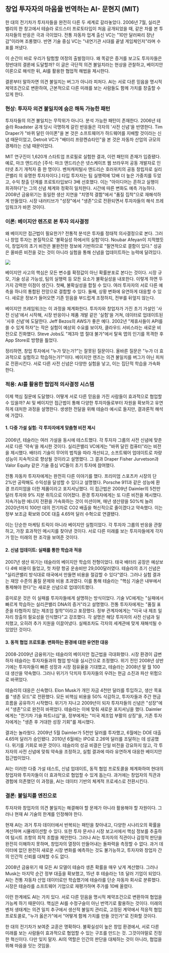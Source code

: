## 창업 투자자의 마음을 번역하는 AI- 문현지 (MIT)

  
한 대의 전기차가 투자자들을 완전히 다른 두 세계로 갈라놓았다. 2006년 7월, 실리콘밸리의 한 창고에서 테슬라 로드스터 프로토타입이 처음 공개되었을 때, 같은 차를 본 투자자들의 반응은 극과 극이었다. 전통 자동차 업계 출신 VC는 "10만 달러짜리 장난감"이라며 조롱했다. 반면 기술 중심 VC는 "내연기관 시대를 끝낼 게임체인저"라며 수표를 꺼냈다. 

이 순간이 바로 우리가 탐험할 여정의 출발점이다. 왜 똑같은 증거를 보고도 투자자들은 정반대의 결론에 도달할까? 이 글은 극단적 의견 불일치라는 현상을 관찰하고, 베이지안 이론으로 해석한 뒤, AI를 활용한 협업적 해법을 제시한다. 

결론부터 말하자면 의견 불일치는 버그가 아니라 피처다. AI는 서로 다른 믿음을 명시적 제약조건으로 변환하여, 근본적으로 다른 미래를 보는 사람들도 함께 가치를 창출할 수 있게 한다.

  

### 현상: 투자자 의견 불일치에 숨은 해독 가능한 패턴

투자자들의 의견 불일치는 무작위가 아니다. 분석 가능한 패턴이 존재한다. 2006년 테슬라 Roadster 공개 당시 극명하게 갈린 반응들은 각자의 '사전 신념'을 반영한다. Tim Draper가 "바퀴 달린 아이폰"을 본 것은 소프트웨어가 하드웨어를 지배할 것이라는 신념 때문이었고, Detroit VC가 "배터리 프랑켄슈타인"을 본 것은 자동차 산업의 규모의 경제라는 신념 때문이었다.

  

MIT 연구진이 1,620개 스타트업 프로필로 실험한 결과, 이런 패턴의 존재가 입증됐다. 예로, 마크 앤드리슨 [주석: 마크 앤드리슨은 넷스케이프 웹 브라우저 공동 개발자로 인터넷 초기 개척자 중 한 명이다. 벤처캐피털사 앤드리슨 호러위치의 공동 창립자로 실리콘밸리 의 유명한 투자자이다.] 타입 투자자는 팀 실행력에 12배 더 높은 가중치를 두었고, 수익 창출 단계를 프로토타입보다 3배 선호했다. 이는 "아이디어는 흔하고 실행이 희귀하다"는 그의 신념 체계와 정확히 일치한다. 시간에 따른 변화도 예측 가능하다. 2008년 금융위기는 동일한 생산 지연을 "치명적 결함"에서 "품질 집착"으로 재해석하게 만들었다. 시장 내러티브가 "성장"에서 "생존"으로 전환되면서 투자자들의 해석 프레임워크가 바뀐 것이다.

  

### 이론: 베이지안 렌즈로 본 투자 의사결정

왜 베이지안 접근법이 필요한가? 전통적 분석은 투자를 정태적 의사결정으로 본다. 그러나 창업 투자는 본질적으로 '불확실성 하에서의 실험'이다. Noubar Afeyan이 지적했듯이, 창업자의 초기 비전은 불완전한 정보에 기반하므로 "필연적으로 결함이 있다." 성공은 올바른 비전을 갖는 것이 아니라 실험을 통해 신념을 업데이트하는 능력에 달려있다.

![](https://lh7-rt.googleusercontent.com/docsz/AD_4nXdlgDicqzAKdESBPMPj_J4jWbJgZZOoZyu5XROdT2PCFJbIMyHr5M99-A7qy-ybmTXbN2qEBOoIeaa2eKR3hQpJnltokFApntC9VuDn_KntBFJs1k0Cu5oI9E8NLxd7oLSf255E8w?key=-wH-H7Ir-bZ1f8QXP6cn2M1F)

베이지안 사고의 핵심은 모든 변수를 확정값이 아닌 확률분포로 본다는 것이다. 시장 규모, 기술 성공 가능성, 팀의 실행력 등 모든 요소가 불확실성을 내포한다. 이렇게 하면 두 가지 강력한 이점이 생긴다. 첫째, 불확실성을 합칠 수 있다. 여러 투자자의 서로 다른 예측을 하나의 통합된 전망으로 결합할 수 있다. 둘째, 상황 변화에 유연하게 대응할 수 있다. 새로운 정보가 들어오면 기존 믿음을 부드럽게 조정하지, 전부를 뒤엎지 않는다.

  

베이지안 프레임워크는 이 과정을 체계화한다. 투자자와 창업자가 가진 초기 가설인 '사전 신념'에서 시작해, 시장 반응이나 제품 개발 같은 '실험'을 거쳐, 데이터로 업데이트된 '사후 신념'에 도달한다. Jeff Bezos의 AWS가 좋은 예다. 2002년 "제휴사들이 API를 쓸 수 있게 하자"는 작은 실험이 예상외 수요를 보이자, 클라우드 서비스라는 새로운 비전으로 진화했다. Steve Jobs도 "제3자 앱 절대 불가"에서 탈옥 앱의 인기를 목격한 후 App Store로 방향을 틀었다.

  

정리하면, 창업 투자에서 "누가 맞는가?"는 잘못된 질문이다. 올바른 질문은 "누가 더 효과적으로 실험하고 학습하는가?"이다. 베이지안 렌즈는 의견 불일치를 버그가 아닌 피처로 전환시킨다. 서로 다른 사전 신념은 다양한 실험을 낳고, 이는 집단적 학습을 가속화한다.

  

### 적용: AI를 활용한 협업적 의사결정 시스템

이제 핵심 질문에 도달했다. 어떻게 서로 다른 믿음을 가진 사람들이 효과적으로 협업할 수 있을까? AI 및 베이지안 접근법이 통해 다양한 투자자들로부터 자원을 확보하고 유연하게 대처한 과정을 설명한다. 생생한 전달을 위해 테슬라 예시로 들지만, 결과론적 해석에 가깝다. 

  

#### 1. 다중 가설 실험: 각 투자자에게 맞춤형 비전 제시

2006년, 테슬라는 여러 가설을 동시에 테스트했다. 각 투자자 그룹의 사전 신념에 맞춘 서로 다른 '약속'을 제시한 것이다. 실리콘밸리 VC에게는 "바퀴 달린 컴퓨터"라는 비전을 제시했다. 배터리 기술이 무어의 법칙을 따라 개선되고, 소프트웨어 업데이트로 차량 성능이 지속적으로 향상될 것이라고 설명했다. 그 결과 Draper Fisher Jurvetson과 Valor Equity 같은 기술 중심 VC들이 초기 투자에 참여했다.

전통 자동차 투자자에게는 완전히 다른 이야기를 했다. 프리미엄 스포츠카 시장의 단 2%만 공략해도 수익성을 달성할 수 있다고 설명했다. Porsche 911과 같은 성능에 환경 프리미엄을 더한 제품이라고 포지셔닝했다. 이 접근법은 2009년 Daimler의 5천만 달러 투자와 9% 지분 취득으로 이어졌다. 환경 투자자에게는 또 다른 비전을 제시했다. 지속가능한 에너지 전환을 가속화하는 것이 미션이며, 매년 생산량을 50%씩 늘려 2020년까지 100만 대의 전기차로 CO2 배출을 혁신적으로 줄이겠다고 약속했다. 이는 정부 보조금 확보와 DOE 대출 4.65억 달러 수혁으로 연결됐다.

이는 단순한 마케팅 트릭이 아니라 베이지안 실험이었다. 각 투자자 그룹의 반응을 관찰하고, 가장 효과적인 메시지를 찾아낸 것이다. 서로 다른 미래를 보는 투자자들에게 각자가 믿는 미래의 한 조각을 보여준 것이다.

  

#### 2. 신념 업데이트: 실패를 통한 학습과 적응

2007년 생산 위기는 테슬라의 베이지안 학습의 전형이었다. 태국 배터리 공장은 예상보다 4배 비용이 들었고, 첫 차량 항공 운송비만 29,000달러였다. 테슬라의 초기 신념은 "실리콘밸리 방식대로 태국에서 만들면 비용을 절감할 수 있다"였다. 그러나 실험 결과는 재앙 수준의 품질 문제와 비용 초과였다. 이를 통해 테슬라는 "핵심 기술은 내부에서 통제해야 한다"는 새로운 신념으로 업데이트했다.

  

흥미로운 것은 이 실패를 투자자들에게 설명하는 방식이었다. 기술 VC에게는 "실패에서 빠르게 학습하는 실리콘밸리 DNA의 증거"라고 설명했다. 전통 투자자에게는 "품질 표준을 타협하지 않는 제조업 철학"이라고 포장했다. 정부 관계자에게는 "미국 내 제조 일자리 창출의 필요성을 인식했다"고 강조했다. 각 설명은 해당 투자자의 사전 신념과 일치했고, 오히려 추가 지원을 이끌어냈다. 실패조차도 각자의 세계관에 맞게 재해석될 수 있었던 것이다.

  

#### 3. 동적 협업 프로토콜: 변화하는 환경에 대한 유연한 대응

2008-2009년 금융위기는 테슬라의 베이지안 접근법을 극대화했다. 시장 환경이 급변하자 테슬라는 투자자들과의 협업 방식을 실시간으로 조정했다. 위기 전인 2008년 상반기에는 투자자들이 빠른 성장과 시장 점유율을 기대했고, 테슬라는 2008년 말 월 100대 생산을 약속했다. 그러나 위기가 닥치자 투자자들의 우려는 현금 소진과 파산 위험으로 바뀌었다.

테슬라의 대응은 신속했다. Elon Musk가 개인 자금 4천만 달러를 투입하고, 생산 목표를 "생존 모드"로 전환했다. 모든 비핵심 비용을 50% 삭감하고, 투자자들과 주간 현금 흐름을 공유하기 시작했다. 위기가 지나고 2009년이 되자 투자자들의 신념은 "성장"에서 "생존"으로 완전히 바뀌었다. 테슬라는 이에 맞춰 새로운 포지셔닝을 했다. Daimler에게는 "전기차 기술 파트너십"을, 정부에게는 "미국 제조업 부활의 상징"을, 기존 투자자에게는 "생존 후 거대한 성장 기회"를 제시했다.

결과는 놀라웠다. 2009년 5월 Daimler가 5천만 달러를 투자했고, 6월에는 DOE 대출 4.65억 달러가 승인됐다. 2010년 6월에는 IPO로 2.26억 달러를 조달하는 데 성공했다. 위기를 기회로 바꾼 것이다. 테슬라의 성공 비결은 단일 비전을 강요하지 않고, 각 투자자의 사전 신념에 맞춰 약속을 조정하고, 실험 결과에 따라 유연하게 대응한 베이지안 접근법이었다. 

AI는 이러한 다중 가설 테스트, 신념 업데이트, 동적 협업 프로토콜을 체계화하여 현대의 창업자와 투자자들이 더 효과적으로 협업할 수 있게 돕는다. 과거에는 창업자의 직관과 경험에 의존했던 이 과정을, AI는 데이터 기반의 체계적 프로세스로 전환시킨다.

  

### 결론: 불일치를 엔진으로

투자자와 창업자의 의견 불일치는 해결해야 할 문제가 아니라 활용해야 할 자원이다. 그러나 현재 AI 기술의 한계를 인정해야 한다.

현재 AI는 과거 투자 데이터에서 반복되는 패턴을 찾아내고, 다양한 시나리오의 확률을 계산하며 시뮬레이션할 수 있다. 또한 투자 문서나 시장 보고서에서 핵심 정보를 추출하여 텀시트 조항의 최적 조합을 제안한다. 그러나 AI는 투자자의 직관이나 감정적 판단을 완전히 이해하지 못하며, 창업자의 열정이 만들어내는 돌파력을 측정할 수 없다. 과거 데이터에 없던 완전히 새로운 시장 변화를 예측하는 것도 불가능하고, 투자자와 창업자 간의 인간적 신뢰를 대체할 수도 없다.

2008년 금융위기 때 모든 AI 모델이 테슬라 생존 확률을 매우 낮게 계산했다. 그러나 Musk는 마지막 순간 정부 대출을 확보했고, 15년 후 테슬라는 1조 달러 기업이 되었다. AI는 전통 자동차 산업 데이터로만 학습했기에 테슬라를 단순 자동차 회사로 분류했다. 시장은 테슬라를 소프트웨어 기업으로 재평가하며 주가를 10배 올렸다.

이런 한계에도 AI는 가치 있다. 서로 다른 믿음을 명시적 제약조건으로 변환하여 협업을 가능케 하기 때문이다. 핵심은 AI를 수정구슬이 아닌 번역기로 활용하는 것이다. 미래의 벤처 생태계는 의견 일치 추구에서 생산적 불일치 관리로, 고정된 계약에서 적응적 협업 프로토콜로, "누가 옳은가"에서 "어떻게 함께 가치를 만들 것인가"로 진화할 것이다.

한 대의 전기차가 보여준 교훈은 명확하다. 불확실성이 높은 창업 환경에서, 서로 다른 미래를 보는 사람들이 효과적으로 협업할 수 있는 구조를 만드는 것. 그것이야말로 진정한 혁신이다. 다만 잊지 말자. AI의 역할은 인간의 판단을 대체하는 것이 아니라, 협업을 위해 마음을 잇는 것임을.